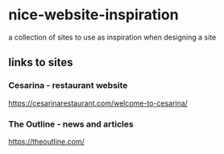 # nice-website-inspiration
a collection of sites to use as inspiration when designing a site

## links to sites

### Cesarina - restaurant website
https://cesarinarestaurant.com/welcome-to-cesarina/

### The Outline - news and articles
https://theoutline.com/
